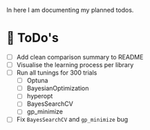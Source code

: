In here I am documenting my planned todos.

# :calendar: ToDo's

- [ ] Add clean comparison summary to README
- [ ] Visualise the learning process per library
- [ ] Run all tunings for 300 trials
  - [ ] Optuna 
  - [ ] BayesianOptimization
  - [ ] hyperopt
  - [ ] BayesSearchCV
  - [ ] gp_minimize
- [ ] Fix `BayesSearchCV` and `gp_minimize` bug